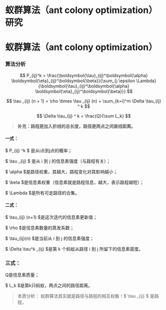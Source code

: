 # 蚁群算法（ant colony optimization）研究

# 蚁群算法（ant colony optimization）

### 算法分析

$$
P_{ij}^k = \frac{\boldsymbol{\tau}_{ij}^\boldsymbol{\alpha} \boldsymbol{\eta}_{ij}^\boldsymbol{\beta}}{\sum_{j \epsilon \Lambda}{\boldsymbol{\tau}_{ij}^\boldsymbol{\alpha} \boldsymbol{\eta}_{ij}^\boldsymbol{\beta}}}
$$


$$
\tau _{ij} (n + 1) = \rho \times \tau _{ij} (n) + \sum_{k=i}^m \Delta \tau_{ij} ^ k
$$

$$
\Delta \tau_{ij} ^ k = \frac{Q}{\sum L_k}
$$


> **补充：路程是加入折线的总长度，路径是两点之间直线距离。**

#### 一式：

$ P_{ij} ^k $ 是从i点到j点的概率；

$ \tau _{ij} $ 是从 i 到 j 的信息素强度（与路程有关）；

$ \alpha $是路径权重，其越大，路程变化对其影响越小；

$ \beta $是信息素权重（信息素就是路程信息，越大，表示路程越短）；

$ \Lambda $是所有可走路径的合集。

#### 二式：

$ \tau_{ij} (n+1) $是这次迭代的信息素更新值；

$ \rho $是信息素数量的蒸发系数；

$ \tau_{ij}(n) $是当前从 i 到 j 的信息素强度；

$ \Delta \tau^k _{ij} $是第 k 个蚂蚁从路径 i 到 j 所留下的信息素密度。

### 三式：

Q是信息素质量；

$ L_k $是第k只蚂蚁，两点之间的路径距离。

> 本质分析： 蚁群算法其实就是路径与路程的相互权衡！$ \tau _{ij} $ 是路程，